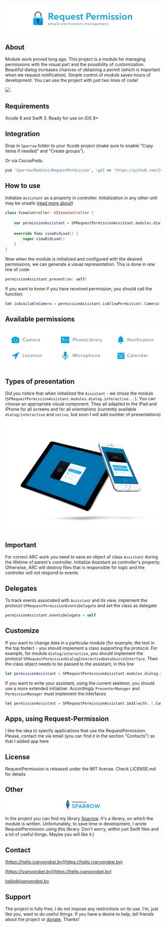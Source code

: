 ![](/resources/request-permission_baner.png)

## About
Module work proved long ago. This project is a module for managing permissions with the visual part and the possibility of customization. Beautiful dialog increases chances of obtaining a permit (which is important when we request notification). Simple control of module saves hours of development. You can use the project with just two lines of code!

<img src="https://raw.githubusercontent.com/IvanVorobei/RequestPermission/master/resources/request-permission%20-%20mockup_preview.gif" width="600">

## Requirements
Xcode 8 and Swift 3. Ready for use on iOS 8+

## Integration
Drop in `Sparrow` folder to your Xcode project (make sure to enable "Copy items if needed" and "Create groups").

Or via CocoaPods:
```ruby
pod 'Sparrow/Modules/RequestPermission', :git => 'https://github.com/IvanVorobei/Sparrow.git’
```
## How to use
Initialize `Assistant` as a property in controller. Initialization in any other unit may be unsafe ([read more about](#important))
```swift
class ViewController: UIViewController {

    var permissionAssistant = SPRequestPermissionAssistant.modules.dialog.interactive.create(with: [.Camera, .PhotoLibrary, .Notification])

    override func viewDidLoad() {
        super.viewDidLoad()
    }
}
```
Now when the module is initialized and configured with the desired permissions, we can generate a visual representation. This is done in one line of code
```swift
permissionAssistant.present(on: self)
```
If you want to know if you have received permission, you should call the function:
```swift
let isAvailableCamera = permissionAssistant.isAllowPermission(.Camera)
```
## Available permissions

![](/resources/request-permission_permissions.png)

## Types of presentation
Did you notice that when initialized the `Assistant` - we chose the module (`SPRequestPermissionAssistant.modules.dialog.interactive...`). You can choose an appropriate visual component. They all adapted to the iPad and iPhone for all screens and for all orientations (currently available `dialog/interactive` and `native`, but soon I will add number of presentations)

![](/resources/request-permission_presenters.png)

## Important
For correct ARC work you need to save an object of class `Assistant` during the lifetime of parent's controller. Initialize Аssistant as controller's property. Otherwise, ARC will destroy files that is responsible for logic and the controller will not respond to events

## Delegates
To track events associated with `Assistant` and its view, implement the protocol `SPRequestPermissionEventsDelegate` and set the class as delegate
```swift
permissionAssistant.eventsDelegate = self
```
## Customize
If you want to change data in a particular module (for example, the text in the top footer) - you should implement a class supporting the protocol. For example, for module `dialog/interactive`, you should implement the protocol `SPRequestPermissionDialogInteractiveDataSourceInterface`. Then the class object needs to be passed to the assistant, in this line
```swift
let permissionAssistant = SPRequestPermissionAssistant.modules.dialog.interactive.init(with: [.Camera, .PhotoLibrary], dataSourceForController: customDataSource())
```
If you want to write your assistant, using the current skeleton, you should use a more extended initializer. Accordingly `PresenterManager` and `PermissionManager` must implement the interfaces
```swift
let permissionAssistant = SPRequestPermissionAssistant.init(with: [.Camera, .PhotoLibrary], permissionManager: customPermissionManager(), presenterManager: customPresenterManager())
```
## Apps, using Request-Permission
I like the idea to specify applications that use the RequestPermission. Please, contact me via email (you can find it in the section "Contacts") so that I added app here

## License
RequestPermission is released under the MIT license. Check LICENSE.md for details

## Other
![](/resources/request-permission_powered-by-sparrow.png)

In the project you can find my library [Sparrow](https://github.com/IvanVorobei/Sparrow). It's a library, on which the module is written. Unfortunately, to save time in development, I wrote RequestPermission using this library. Don't worry, within just Swift files and a lot of useful things. Maybe you will like it:)

## Contact
 
[https://hello.ivanvorobei.by](https://hello.ivanvorobei.by)

[https://ivanvorobei.by](https://hello.ivanvorobei.by) 

hello@ivanvorobei.by

## Support
The project is fully free, I do not impose any restrictions on its use. I'm, just like you, want to do useful things. If you have a desire to help, tell friends about the project or [donate](http://ivanvorobei.by/donate). Thanks!
